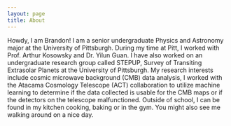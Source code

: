 ```yaml
---
layout: page
title: About
---
```


<p class="message">
  Howdy, I am Brandon! I am a senior undergraduate Physics and Astronomy major at the University of Pittsburgh. During my time at Pitt, I worked with Prof. Arthur Kosowsky and Dr. Yilun Guan. I have also worked  on an undergraduate research group called STEPUP, Survey of Transiting Extrasolar Planets at the University of Pittsburgh. My research interests include cosmic microwave background (CMB) data analysis, I worked with the Atacama Cosmology Telescope (ACT) collaboration to utilize machine learning to determine if the data collected is usable for the CMB maps or if the detectors on the telescope malfunctioned. Outside of school, I can be found in my kitchen cooking, baking or in the gym. You might also see me walking around on a nice day. </p>
